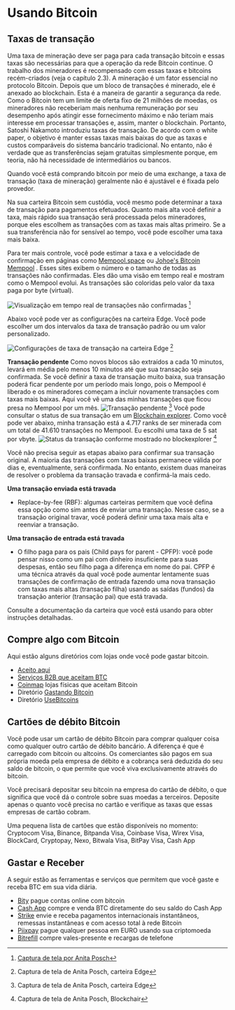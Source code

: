 # Usando Bitcoin

## Taxas de transação
Uma taxa de mineração deve ser paga para cada transação bitcoin e essas taxas são necessárias para que a operação da rede Bitcoin continue. O trabalho dos mineradores é recompensado com essas taxas e bitcoins recém-criados (veja o capítulo 2.3). A mineração é um fator essencial no protocolo Bitcoin. Depois que um bloco de transações é minerado, ele é anexado ao blockchain. Esta é a maneira de garantir a segurança da rede. Como o Bitcoin tem um limite de oferta fixo de 21 milhões de moedas, os mineradores não receberiam mais nenhuma remuneração por seu desempenho após atingir esse fornecimento máximo e não teriam mais interesse em processar transações e, assim, manter o blockchain. Portanto, Satoshi Nakamoto introduziu taxas de transação. De acordo com o white paper, o objetivo é manter essas taxas mais baixas do que as taxas e custos comparáveis ​​do sistema bancário tradicional. No entanto, não é verdade que as transferências sejam gratuitas simplesmente porque, em teoria, não há necessidade de intermediários ou bancos.

Quando você está comprando bitcoin por meio de uma exchange, a taxa de transação (taxa de mineração) geralmente não é ajustável e é fixada pelo provedor.

Na sua carteira Bitcoin sem custódia, você mesmo pode determinar a taxa de transação para pagamentos efetuados. Quanto mais alta você definir a taxa, mais rápido sua transação será processada pelos mineradores, porque eles escolhem as transações com as taxas mais altas primeiro. Se a sua transferência não for sensível ao tempo, você pode escolher uma taxa mais baixa.

Para ter mais controle, você pode estimar a taxa e a velocidade de confirmação em páginas como [Mempool.space](https://mempool.space/) ou [Johoe's Bitcoin Mempool](https://jochen-hoenicke.de/queue/) . Esses sites exibem o número e o tamanho de todas as transações não confirmadas. Eles dão uma visão em tempo real e mostram como o Mempool evolui. As transações são coloridas pelo valor da taxa paga por byte (virtual).

![Visualização em tempo real de transações não confirmadas](resources/_Mempool-space-white-back.png) [^74]

Abaixo você pode ver as configurações na carteira Edge. Você pode escolher um dos intervalos da taxa de transação padrão ou um valor personalizado.

![Configurações de taxa de transação na carteira Edge](resources/_transaction-fee-setting.png) [^75]

**Transação pendente**
Como novos blocos são extraídos a cada 10 minutos, levará em média pelo menos 10 minutos até que sua transação seja confirmada. Se você definir a taxa de transação muito baixa, sua transação poderá ficar pendente por um período mais longo, pois o Mempool é liberado e os mineradores começam a incluir novamente transações com taxas mais baixas. Aqui você vê uma das minhas transações que ficou presa no Mempool por um mês.
![Transação pendente](resources/_Pending-transaction-edge.png) [^76]
Você pode consultar o status de sua transação em um [Blockchain explorer](https://blockchair.com). Como você pode ver abaixo, minha transação está a 4.717 ranks de ser minerada com um total de 41.610 transações no Mempool. Eu escolhi uma taxa de 5 sat por vbyte.
![Status da transação conforme mostrado no blockexplorer](resources/_Pending-transaction-explorer.png) [^77]

Você não precisa seguir as etapas abaixo para confirmar sua transação original. A maioria das transações com taxas baixas permanece válida por dias e, eventualmente, será confirmada. No entanto, existem duas maneiras de resolver o problema da transação travada e confirmá-la mais cedo.

**Uma transação enviada está travada**
* Replace-by-fee (RBF): algumas carteiras permitem que você defina essa opção como sim antes de enviar uma transação. Nesse caso, se a transação original travar, você poderá definir uma taxa mais alta e reenviar a transação.

**Uma transação de entrada está travada**
* O filho paga para os pais (Child pays for parent - CPFP): você pode pensar nisso como um pai com dinheiro insuficiente para suas despesas, então seu filho paga a diferença em nome do pai. CPFP é uma técnica através da qual você pode aumentar lentamente suas transações de confirmação de entrada fazendo uma nova transação com taxas mais altas (transação filha) usando as saídas (fundos) da transação anterior (transação pai) que está travada.

Consulte a documentação da carteira que você está usando para obter instruções detalhadas.

## Compre algo com Bitcoin
Aqui estão alguns diretórios com lojas onde você pode gastar bitcoin.
* [Aceito aqui](https://www.acceptedhere.io)
* [Serviços B2B que aceitam BTC](https://cryptwerk.com/companies/b2b/btc/)
* [Coinmap](https://coinmap.org/view/) lojas físicas que aceitam Bitcoin
* Diretório [Gastando Bitcoin](https://spending-bitcoin.com/)
* Diretório [UseBitcoins](https://usebitcoins.info/)

## Cartões de débito Bitcoin
Você pode usar um cartão de débito Bitcoin para comprar qualquer coisa como qualquer outro cartão de débito bancário. A diferença é que é carregado com bitcoin ou altcoins. Os comerciantes são pagos em sua própria moeda pela empresa de débito e a cobrança será deduzida do seu saldo de bitcoin, o que permite que você viva exclusivamente através do bitcoin.

Você precisará depositar seu bitcoin na empresa do cartão de débito, o que significa que você dá o controle sobre suas moedas a terceiros. Deposite apenas o quanto você precisa no cartão e verifique as taxas que essas empresas de cartão cobram.

Uma pequena lista de cartões que estão disponíveis no momento:
Cryptocom Visa, Binance, Bitpanda Visa, Coinbase Visa, Wirex Visa, BlockCard, Cryptopay, Nexo, Bitwala Visa, BitPay Visa, Cash App

## Gastar e Receber
A seguir estão as ferramentas e serviços que permitem que você gaste e receba BTC em sua vida diária.
* [Bity](https://bity.com/products/crypto-online-bill-pay/) pague contas online com bitcoin
* [Cash App](https://cash.app/bitcoin) compre e venda BTC diretamente do seu saldo do Cash App
* [Strike](https://global.strike.me/) envie e receba pagamentos internacionais instantâneos, remessas instantâneas e com acesso total à rede Bitcoin
* [Piixpay](https://www.piixpay.com/?lang=en) pague qualquer pessoa em EURO usando sua criptomoeda
* [Bitrefill](https://www.bitrefill.com/?hl=en) compre vales-presente e recargas de telefone

[^74]: [Captura de tela por Anita Posch](https://mempool.space)
[^75]: Captura de tela de Anita Posch, carteira Edge
[^76]: Captura de tela de Anita Posch, carteira Edge
[^77]: Captura de tela de Anita Posch, Blockchair
